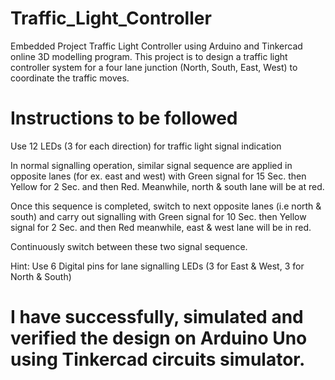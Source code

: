 # Traffic_Light_Controller
Embedded Project Traffic Light Controller using Arduino and Tinkercad online 3D modelling program. 
This project is to design a traffic light controller system for a four lane junction (North, South, East, West) to coordinate the traffic moves. 

# Instructions to be followed

Use 12 LEDs (3 for each direction) for traffic light signal indication 

In normal signalling operation, similar signal sequence are applied in opposite lanes (for ex. east and west) with Green signal for 15 Sec. then Yellow for 2 Sec. and then Red. Meanwhile, north & south lane will be at red. 

Once this sequence is completed, switch to next opposite lanes (i.e north & south) and carry out signalling with Green signal for 10 Sec. then Yellow signal for 2 Sec. and then Red meanwhile, east & west lane will be in red. 

Continuously switch between these two signal sequence.

Hint: Use 6 Digital pins for lane signalling LEDs (3 for East & West, 3 for North & South)

# I have successfully, simulated and verified the design on Arduino Uno using Tinkercad circuits simulator.

